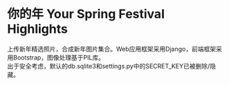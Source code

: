 # 你的年 Your Spring Festival Highlights
上传新年精选照片，合成新年图片集合。Web应用框架采用Django，前端框架采用Bootstrap，图像处理基于PIL库。<br>
出于安全考虑，默认的db.sqlite3和settings.py中的SECRET_KEY已被删除/隐藏。
